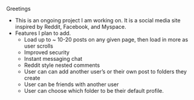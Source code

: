 Greetings

- This is an ongoing project I am working on. It is a social media site inspired by Reddit, Facebook, and Myspace.
- Features I plan to add.
  - Load up to ~ 10-20 posts on any given page, then load in more as user scrolls
  - Improved security
  - Instant messaging chat
  - Reddit style nested comments
  - User can can add another user’s or their own post to folders they create
  - User can be friends with another user
  - User can choose which folder to be their default profile.
